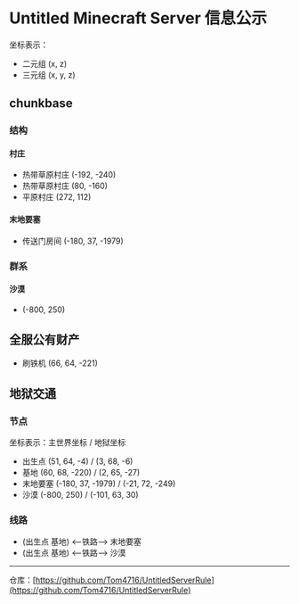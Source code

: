 # Untitled Minecraft Server 信息公示

坐标表示：

- 二元组 (x, z)
- 三元组 (x, y, z)

## chunkbase

### 结构

#### 村庄

- 热带草原村庄 (-192, -240)
- 热带草原村庄 (80, -160)
- 平原村庄 (272, 112)

#### 末地要塞

- 传送门房间 (-180, 37, -1979)

### 群系

#### 沙漠

- (-800, 250)

## 全服公有财产

- 刷铁机 (66, 64, -221)

## 地狱交通

### 节点

坐标表示：主世界坐标 / 地狱坐标

- 出生点 (51, 64, -4) / (3, 68, -6)
- 基地 (60, 68, -220) / (2, 65, -27)
- 末地要塞 (-180, 37, -1979) / (-21, 72, -249)
- 沙漠 (-800, 250) / (-101, 63, 30)

### 线路

- (出生点 基地) <--铁路--> 末地要塞
- (出生点 基地) <--铁路--> 沙漠

---
仓库：[https://github.com/Tom4716/UntitledServerRule](https://github.com/Tom4716/UntitledServerRule)